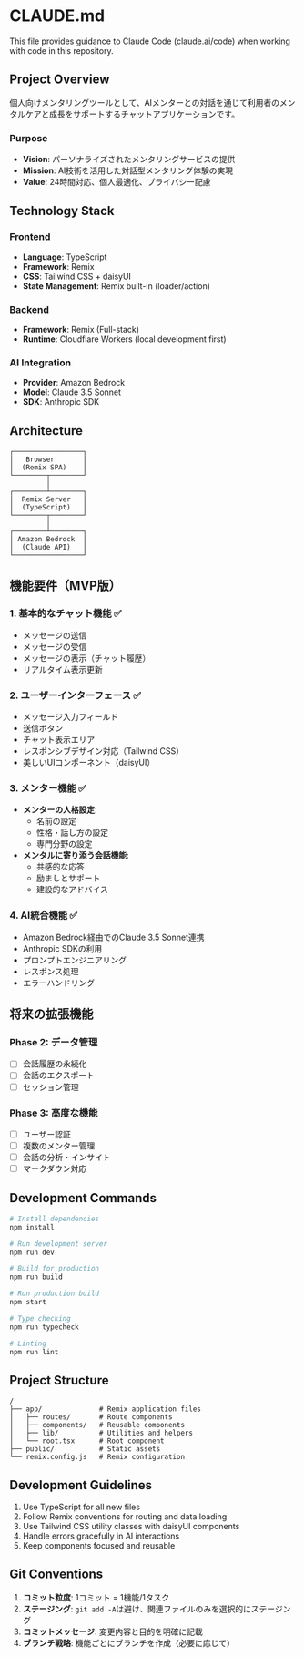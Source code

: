 # CLAUDE.md

This file provides guidance to Claude Code (claude.ai/code) when working with code in this repository.

## Project Overview

個人向けメンタリングツールとして、AIメンターとの対話を通じて利用者のメンタルケアと成長をサポートするチャットアプリケーションです。

### Purpose
- **Vision**: パーソナライズされたメンタリングサービスの提供
- **Mission**: AI技術を活用した対話型メンタリング体験の実現
- **Value**: 24時間対応、個人最適化、プライバシー配慮

## Technology Stack

### Frontend
- **Language**: TypeScript
- **Framework**: Remix
- **CSS**: Tailwind CSS + daisyUI
- **State Management**: Remix built-in (loader/action)

### Backend
- **Framework**: Remix (Full-stack)
- **Runtime**: Cloudflare Workers (local development first)

### AI Integration
- **Provider**: Amazon Bedrock
- **Model**: Claude 3.5 Sonnet
- **SDK**: Anthropic SDK

## Architecture

```
┌─────────────────┐
│   Browser       │
│  (Remix SPA)    │
└────────┬────────┘
         │
┌────────┴────────┐
│  Remix Server   │
│  (TypeScript)   │
└────────┬────────┘
         │
┌────────┴────────┐
│ Amazon Bedrock  │
│  (Claude API)   │
└─────────────────┘
```

## 機能要件（MVP版）

### 1. 基本的なチャット機能 ✅
- メッセージの送信
- メッセージの受信
- メッセージの表示（チャット履歴）
- リアルタイム表示更新

### 2. ユーザーインターフェース ✅
- メッセージ入力フィールド
- 送信ボタン
- チャット表示エリア
- レスポンシブデザイン対応（Tailwind CSS）
- 美しいUIコンポーネント（daisyUI）

### 3. メンター機能 ✅
- **メンターの人格設定**:
  - 名前の設定
  - 性格・話し方の設定
  - 専門分野の設定
- **メンタルに寄り添う会話機能**:
  - 共感的な応答
  - 励ましとサポート
  - 建設的なアドバイス

### 4. AI統合機能 ✅
- Amazon Bedrock経由でのClaude 3.5 Sonnet連携
- Anthropic SDKの利用
- プロンプトエンジニアリング
- レスポンス処理
- エラーハンドリング

## 将来の拡張機能

### Phase 2: データ管理
- [ ] 会話履歴の永続化
- [ ] 会話のエクスポート
- [ ] セッション管理

### Phase 3: 高度な機能
- [ ] ユーザー認証
- [ ] 複数のメンター管理
- [ ] 会話の分析・インサイト
- [ ] マークダウン対応

## Development Commands

```bash
# Install dependencies
npm install

# Run development server
npm run dev

# Build for production
npm run build

# Run production build
npm start

# Type checking
npm run typecheck

# Linting
npm run lint
```

## Project Structure

```
/
├── app/              # Remix application files
│   ├── routes/       # Route components
│   ├── components/   # Reusable components
│   ├── lib/          # Utilities and helpers
│   └── root.tsx      # Root component
├── public/           # Static assets
└── remix.config.js   # Remix configuration
```

## Development Guidelines

1. Use TypeScript for all new files
2. Follow Remix conventions for routing and data loading
3. Use Tailwind CSS utility classes with daisyUI components
4. Handle errors gracefully in AI interactions
5. Keep components focused and reusable

## Git Conventions

1. **コミット粒度**: 1コミット = 1機能/1タスク
2. **ステージング**: `git add -A`は避け、関連ファイルのみを選択的にステージング
3. **コミットメッセージ**: 変更内容と目的を明確に記載
4. **ブランチ戦略**: 機能ごとにブランチを作成（必要に応じて）
